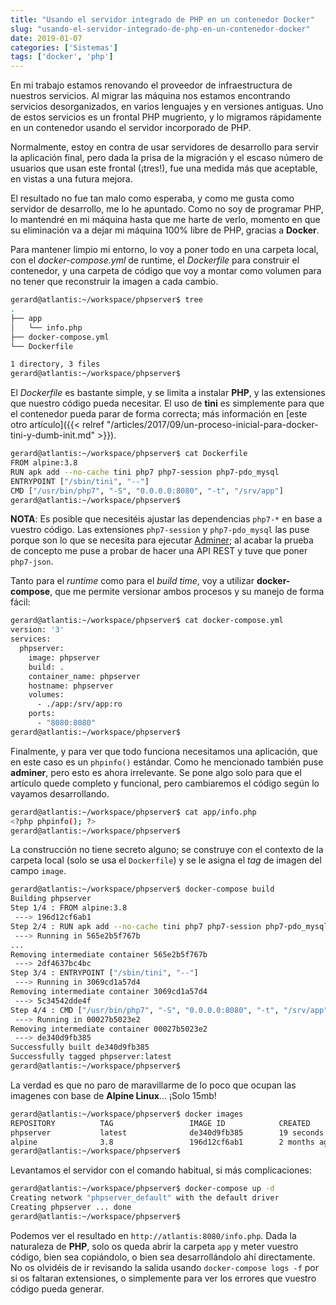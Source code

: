 ```yaml
---
title: "Usando el servidor integrado de PHP en un contenedor Docker"
slug: "usando-el-servidor-integrado-de-php-en-un-contenedor-docker"
date: 2019-01-07
categories: ['Sistemas']
tags: ['docker', 'php']
---
```


En mi trabajo estamos renovando el proveedor de infraestructura de nuestros servicios. Al migrar las máquina nos estamos encontrando servicios desorganizados, en varios lenguajes y en versiones antiguas. Uno de estos servicios es un frontal PHP mugriento, y lo migramos rápidamente en un contenedor usando el servidor incorporado de PHP.<!--more-->

Normalmente, estoy en contra de usar servidores de desarrollo para servir la aplicación final, pero dada la prisa de la migración y el escaso número de usuarios que usan este frontal (¡tres!), fue una medida más que aceptable, en vistas a una futura mejora.

El resultado no fue tan malo como esperaba, y como me gusta como servidor de desarrollo, me lo he apuntado. Como no soy de programar PHP, lo mantendré en mi máquina hasta que me harte de verlo, momento en que su eliminación va a dejar mi máquina 100% libre de PHP, gracias a **Docker**.

Para mantener limpio mi entorno, lo voy a poner todo en una carpeta local, con el *docker-compose.yml* de runtime, el *Dockerfile* para construir el contenedor, y una carpeta de código que voy a montar como volumen para no tener que reconstruir la imagen a cada cambio.

```bash
gerard@atlantis:~/workspace/phpserver$ tree
.
├── app
│   └── info.php
├── docker-compose.yml
└── Dockerfile

1 directory, 3 files
gerard@atlantis:~/workspace/phpserver$
```

El *Dockerfile* es bastante simple, y se limita a instalar **PHP**, y las extensiones que nuestro código pueda necesitar. El uso de **tini** es simplemente para que el contenedor pueda parar de forma correcta; más información en [este otro artículo]({{< relref "/articles/2017/09/un-proceso-inicial-para-docker-tini-y-dumb-init.md" >}}).

```bash
gerard@atlantis:~/workspace/phpserver$ cat Dockerfile
FROM alpine:3.8
RUN apk add --no-cache tini php7 php7-session php7-pdo_mysql
ENTRYPOINT ["/sbin/tini", "--"]
CMD ["/usr/bin/php7", "-S", "0.0.0.0:8080", "-t", "/srv/app"]
gerard@atlantis:~/workspace/phpserver$
```

**NOTA**: Es posible que necesitéis ajustar las dependencias `php7-*` en base a vuestro código. Las extensiones `php7-session` y `php7-pdo_mysql` las puse porque son lo que se necesita para ejecutar [Adminer](https://www.adminer.org/); al acabar la prueba de concepto me puse a probar de hacer una API REST y tuve que poner `php7-json`.

Tanto para el *runtime* como para el *build time*, voy a utilizar **docker-compose**, que me permite versionar ambos procesos y su manejo de forma fácil:

```bash
gerard@atlantis:~/workspace/phpserver$ cat docker-compose.yml
version: '3'
services:
  phpserver:
    image: phpserver
    build: .
    container_name: phpserver
    hostname: phpserver
    volumes:
      - ./app:/srv/app:ro
    ports:
      - "8080:8080"
gerard@atlantis:~/workspace/phpserver$
```

Finalmente, y para ver que todo funciona necesitamos una aplicación, que en este caso es un `phpinfo()` estándar. Como he mencionado también puse **adminer**, pero esto es ahora irrelevante. Se pone algo solo para que el artículo quede completo y funcional, pero cambiaremos el código según lo vayamos desarrollando.

```bash
gerard@atlantis:~/workspace/phpserver$ cat app/info.php
<?php phpinfo(); ?>
gerard@atlantis:~/workspace/phpserver$
```

La construcción no tiene secreto alguno; se construye con el contexto de la carpeta local (solo se usa el `Dockerfile`) y se le asigna el *tag* de imagen del campo `image`.

```bash
gerard@atlantis:~/workspace/phpserver$ docker-compose build
Building phpserver
Step 1/4 : FROM alpine:3.8
 ---> 196d12cf6ab1
Step 2/4 : RUN apk add --no-cache tini php7 php7-session php7-pdo_mysql
 ---> Running in 565e2b5f767b
...
Removing intermediate container 565e2b5f767b
 ---> 2df4637bc4bc
Step 3/4 : ENTRYPOINT ["/sbin/tini", "--"]
 ---> Running in 3069cd1a57d4
Removing intermediate container 3069cd1a57d4
 ---> 5c34542dde4f
Step 4/4 : CMD ["/usr/bin/php7", "-S", "0.0.0.0:8080", "-t", "/srv/app"]
 ---> Running in 00027b5023e2
Removing intermediate container 00027b5023e2
 ---> de340d9fb385
Successfully built de340d9fb385
Successfully tagged phpserver:latest
gerard@atlantis:~/workspace/phpserver$
```

La verdad es que no paro de maravillarme de lo poco que ocupan las imagenes con base de **Alpine Linux**... ¡Solo 15mb!

```bash
gerard@atlantis:~/workspace/phpserver$ docker images
REPOSITORY          TAG                 IMAGE ID            CREATED             SIZE
phpserver           latest              de340d9fb385        19 seconds ago      14.3MB
alpine              3.8                 196d12cf6ab1        2 months ago        4.41MB
gerard@atlantis:~/workspace/phpserver$
```

Levantamos el servidor con el comando habitual, si más complicaciones:

```bash
gerard@atlantis:~/workspace/phpserver$ docker-compose up -d
Creating network "phpserver_default" with the default driver
Creating phpserver ... done
gerard@atlantis:~/workspace/phpserver$
```

Podemos ver el resultado en `http://atlantis:8080/info.php`. Dada la naturaleza de **PHP**, solo os queda abrir la carpeta `app` y meter vuestro código, bien sea copiándolo, o bien sea desarrollándolo ahí directamente. No os olvidéis de ir revisando la salida usando `docker-compose logs -f` por si os faltaran extensiones, o simplemente para ver los errores que vuestro código pueda generar.
